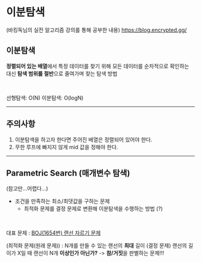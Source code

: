 # 이분탐색

(바킹독님의 실전 알고리즘 강의를 통해 공부한 내용)
https://blog.encrypted.gg/

## 이분탐색

**정렬되어 있는 배열**에서 특정 데이터를 찾기 위해 모든 데이터를 순차적으로 확인하는 대신 **탐색 범위를 절반**으로 줄여가며 찾는 탐색 방법

<br>

선형탐색: O(N)
이분탐색: O(logN)

---

## 주의사항
1. 이분탐색을 하고자 한다면 주어진 배열은 정렬되어 있어야 한다.
2. 무한 루프에 빠지지 않게 mid 값을 정해야 한다.

---

## Parametric Search (매개변수 탐색)
(참고만...어렵다...)

* 조건을 만족하는 최소/최댓값을 구하는 문제
  * 최적화 문제를 결정 문제로 변환해 이분탐색을 수행하는 방법 (?)

<br>

대표 문제 : [BOJ(1654번) 랜선 자르기 문제](https://www.acmicpc.net/problem/1654)


(최적화 문제(원래 문제)) : N개를 만들 수 있는 랜선의 **최대** 길이
(결정 문제) 랜선의 길이가 X일 때 랜선이 N개 **이상인가 아닌가?**
-> **참/거짓**을 판별하는 문제!!!
